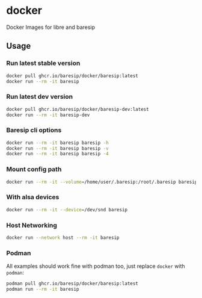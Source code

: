 # docker

Docker Images for libre and baresip

## Usage 

### Run latest stable version
```bash
docker pull ghcr.io/baresip/docker/baresip:latest
docker run --rm -it baresip
```

### Run latest dev version
```bash
docker pull ghcr.io/baresip/docker/baresip-dev:latest
docker run --rm -it baresip-dev
```

### Baresip cli options
```bash
docker run --rm -it baresip baresip -h
docker run --rm -it baresip baresip -v
docker run --rm -it baresip baresip -4
```

### Mount config path
```bash
docker run --rm -it --volume=/home/user/.baresip:/root/.baresip baresip
```

### With alsa devices

```bash
docker run --rm -it --device=/dev/snd baresip
```

### Host Networking

```bash
docker run --network host --rm -it baresip
```

### Podman

All examples should work fine with podman too, just replace `docker` with
`podman`:

```bash
podman pull ghcr.io/baresip/docker/baresip:latest
podman run --rm -it baresip
```
